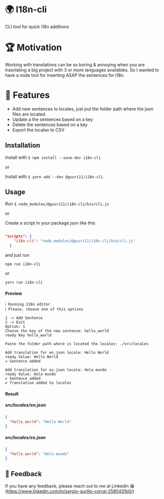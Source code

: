 
# 🌍 I18n-cli

CLI tool for quick i18n additions


# 🏆 Motivation
Working with translations can be so boring & annoying when you are trasnlating a big project with 3 or more languages availables. So I wanted to have a node tool for inserting ASAP the sentences for i18n.


# 🧪 Features

- Add new sentences to locales, just put the folder path where the json files are located.
- Update a the sentences based on a key
- Delete the sentences based on a key
- Export the locales to CSV

## Installation

Install with ```$ npm install --save-dev i18n-cli```

or

Install with ```$ yarn add --dev @guuri11/i18n-cli ```

## Usage
Run ```$ node_modules/@guuri11/i18n-cli/bin/cli.js  ```

or

Create a script in your package.json like this
```json

"scripts": {
    "i18n-cli": "node_modules/@guuri11/i18n-cli/bin/cli.js"
  }
```
and just run 

```npm run i18n-cli```

or

```yarn run i18n-cli```

#### Preview
```
ℹ Running I18n editor
ℹ Please, choose one of this options

1 -> Add Sentence
2 -> Exit
Option: 1
Choose the key of the new sentence: hello_world
ready Key hello_world

Paste the folder path where is located the locales: ./src/locales

Add translation for en.json locale: Hello World
ready Value: Hello World
✔ Sentence added

Add translation for es.json locale: Hola mundo
ready Value: Hola mundo
✔ Sentence added
✔ Translation added to locales
```
#### Result

##### src/locales/en.json
```json
{
  "hello_world": "Hello World"
}
````

##### src/locales/es.json
```json
{
  "hello_world": "Hola mundo"
}
````

## 📝 Feedback

If you have any feedback, please reach out to me at Linkedin 😁 (https://www.linkedin.com/in/sergio-gurillo-corral-2585431b0/)

